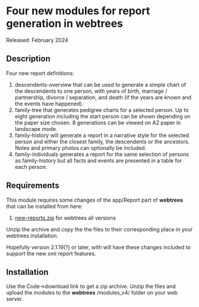 #  Four new modules for report generation in webtrees

Released: February 2024

<a name="Description"></a>

## Description

Four new report definitions:
1. descendents-overview that can be used to generate a simple chart of the descendents to one person, with years of birth, marriage / partnership, divorce / separation, and death (if the years are known and the events have happened).
2. family-tree that generates pedigree charts for a selected person. Up to eight generation including the start person can be shown depending on the paper size chosen. 8 generations can be viewed on A2 paper in landscape mode.
3. family-history will generate a report in a narrative style for the selected person and either the closest family, the descendents or the ancestors. Notes and primary photos can optionally be included.
4. family-individuals generates a report for the same selection of persons as family-history but all facts and events are presented in a table for each person.

## Requirements

This module requires some changes of the app/Report part of **webtrees** that can be installed from here:
1. <a href="https://github.com/sevtor/modules/releases/download/v1.0.1/new-reports.zip">new-reports.zip</a> for webtrees all versions

Unzip the archive and copy the the files to their corresponding place in your webtrees installation.

Hopefully version 2.1.19(?) or later, with will have these changes included to support the new xml report features.

<a name="Installation"></a>

## Installation

Use the Code->download link to get a zip archive. Unzip the files and upload the modules to the **webtrees** /modules_v4/ folder on your web server.
